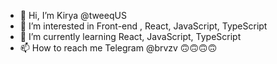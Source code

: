 - 👋 Hi, I’m Kirya @tweeqUS
- 👀 I’m interested in Front-end , React, JavaScript, TypeScript
- 🌱 I’m currently learning React, JavaScript, TypeScript
- 📫 How to reach me Telegram @brvzv
🙃🙃🙃🙃


<!---
tweeqUS/tweeqUS is a ✨ special ✨ repository because its `README.md` (this file) appears on your GitHub profile.
You can click the Preview link to take a look at your changes.
--->
